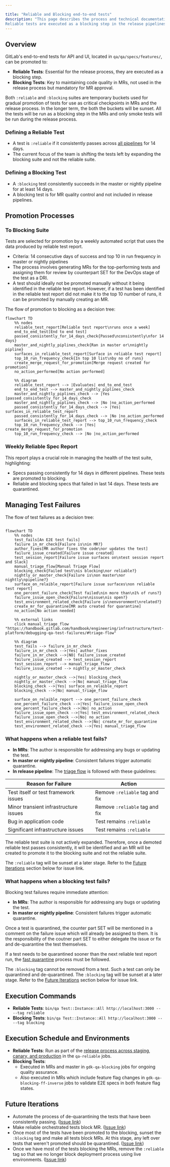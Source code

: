 ```yaml
---

title: "Reliable and Blocking end-to-end tests"
description: "This page describes the process and technical documentation around reliable and blocking end-to-end tests at GitLab.
Reliable tests are executed as a blocking step in the release pipelines. Blocking tests are executed as a blocking step in MRs but not the release."
---
```


## Overview

GitLab's end-to-end tests for API and UI, located in `qa/qa/specs/features/`, can be promoted to:

- **Reliable Tests**: Essential for the release process, they are executed as a blocking step.
- **Blocking Tests**: Key to maintaining code quality in MRs, not used in the release process but mandatory for MR
  approval.

Both `:reliable` and `:blocking` suites are temporary buckets used for gradual promotion of tests for use as critical
checkpoints in MRs and the release process.
In the longer term, the both the buckets will be sunset. All the tests will be run as a blocking step in the MRs and
only smoke tests will be run during the release process.

### Defining a Reliable Test

- A test is `:reliable` if it consistently passes
  across [all pipelines](https://handbook.gitlab.com/handbook/engineering/infrastructure/test-platform/debugging-qa-test-failures/#qa-test-pipelines)
  for 14 days.
- The current focus of the team is shifting the tests left by expanding the blocking suite and not the reliable suite.

### Defining a Blocking Test

- A `:blocking` test consistently succeeds in the master or nightly pipeline for at least 14 days.
- A blocking test is for MR quality control and not included in release pipelines.

## Promotion Processes

### To Blocking Suite

Tests are selected for promotion by a weekly automated script that uses the data produced by reliable test report.

- Criteria: 14 consecutive days of success and top 10 in run frequency in master or nightly pipelines
- The process involves generating MRs for the top-performing tests and assigning them for review by counterpart SET for
  the DevOps stage of the test as a DRI.
- A test should ideally not be promoted manually without it being identified in the reliable test report. However, if a
  test has been identified in the reliable test report did not make it to the top 10 number of runs, it can be promoted
  by manually creating an MR.

The flow of promotion to blocking as a decision tree:

```mermaid
flowchart TD
    %% nodes
    reliable_test_report[Reliable test report\nruns once a week]
    end_to_end_test[End to end test]
    passed_consistently_for_14_days_check{Passed\nconsistently\nfor 14 days}
    master_and_nightly_piplines_check{Ran in master or\nnightly pipline}
    surfaces_in_reliable_test_report[Surface in reliable test report]
    top_10_run_frequency_check{In top 10 list\nby no of runs}
    create_merge_request_for_promotion[Merge request created for promotion]
    no_action_performed[No action performed]

    %% diagram
    reliable_test_report --> |Evaluates| end_to_end_test
    end_to_end_test --> master_and_nightly_piplines_check
    master_and_nightly_piplines_check --> |Yes |passed_consistently_for_14_days_check
    master_and_nightly_piplines_check --> |No |no_action_performed
    passed_consistently_for_14_days_check --> |Yes| surfaces_in_reliable_test_report
    passed_consistently_for_14_days_check --> |No |no_action_performed
    surfaces_in_reliable_test_report --> top_10_run_frequency_check
    top_10_run_frequency_check --> |Yes| create_merge_request_for_promotion
    top_10_run_frequency_check --> |No |no_action_performed
```

### Weekly Reliable Spec Report

This report plays a crucial role in managing the health of the test suite, highlighting:

- Specs passing consistently for 14 days in different pipelines. These tests are promoted to blocking.
- Reliable and blocking specs that failed in last 14 days. These tests are quarantined.

## Managing Test Failures

The flow of test failures as a decision tree:

```mermaid

flowchart TD
    %% nodes
    test_fails[An E2E test fails]
    failure_in_mr_check{Failure is\nin MR?}
    author_fixes[MR author fixes the code\nor updates the test]
    failure_issue_created[Failure issue created]
    test_session_report[Failure issue surfaces on\ntest session report and Slack]
    manual_triage_flow[Manual Triage Flow]
    blocking_check{Failed test\nis blocking\nor reliable?}
    nightly_or_master_check{Failure is\non master\nor nightly\npipeline?}
    surface_on_relaible_report[Failure issue surfaces\non reliable test report]
    one_percent_failure_check{Test failed\nin more than\n1% of runs?}
    failure_issue_open_check{Failure\nissue\nis open?}
    test_environment_related_check{Failure is\nenvoronment\nrelated?}
    create_mr_for_quarantine[MR auto created for quarantine]
    no_action[No action needed]

    %% external links
    click manual_triage_flow "https://handbook.gitlab.com/handbook/engineering/infrastructure/test-platform/debugging-qa-test-failures/#triage-flow"

    %% diagram
    test_fails --> failure_in_mr_check
    failure_in_mr_check -->|Yes| author_fixes
    failure_in_mr_check -->|NO| failure_issue_created
    failure_issue_created --> test_session_report
    test_session_report --> manual_triage_flow
    failure_issue_created --> nightly_or_master_check

    nightly_or_master_check -->|Yes| blocking_check
    nightly_or_master_check -->|No| manual_triage_flow
    blocking_check -->|Yes| surface_on_relaible_report
    blocking_check -->|No| manual_triage_flow

    surface_on_relaible_report --> one_percent_failure_check
    one_percent_failure_check -->|Yes| failure_issue_open_check
    one_percent_failure_check -->|No| no_action
    failure_issue_open_check -->|Yes| test_environment_related_check
    failure_issue_open_check -->|No| no_action
    test_environment_related_check -->|No| create_mr_for_quarantine
    test_environment_related_check -->|Yes| manual_triage_flow
```

### What happens when a reliable test fails?

- **In MRs**: The author is responsible for addressing any bugs or updating the test.
- **In master or nightly pipeline**: Consistent failures trigger automatic quarantine.
- **In release pipeline**: The [triage flow](/handbook/engineering/infrastructure/test-platform/debugging-qa-test-failures/#triage-flow) is followed with these guidelines:

| Reason for Failure                    | Action                         |
|---------------------------------------|--------------------------------|
| Test itself or test framework issues  | Remove `:reliable` tag and fix |
| Minor transient infrastructure issues | Remove `:reliable` tag and fix |
| Bug in application code               | Test remains `:reliable`       |
| Significant infrastructure issues     | Test remains `:reliable`       |

The reliable test suite is not actively expanded. Therefore, once a demoted reliable test passes consistently, it will
be identified and
an MR will be created to promote it to the blocking suite and not the reliable suite.

The `:reliable` tag will be sunset at a later stage. Refer to the [Future Iterations](#future-iterations) section below
for issue link.

### What happens when a blocking test fails?

Blocking test failures require immediate attention:

- **In MRs**: The author is responsible for addressing any bugs or updating the test.
- **In master or nightly pipeline**: Consistent failures trigger automatic quarantine.

Once a test is quarantined, the counter part SET will be mentioned in a comment on the failure issue which will already be assigned to them.
It is the responsibility of the coutner part SET to either delegate the issue or fix and de-quarantine the test themselves.

If a test needs to be quarantined sooner than the next reliable test report run,
the [fast quarantine](/handbook/engineering/infrastructure/test-platform/debugging-qa-test-failures/#fast-quarantine)
process must be followed.

The `:blocking` tag cannot be removed from a test. Such a test can only be quarantined and de-quarantined.
The `:blocking` tag will be sunset at a later stage. Refer to the [Future Iterations](#future-iterations) section below
for issue link.

## Execution Commands

- **Reliable Tests**: `bin/qa Test::Instance::All http://localhost:3000 -- --tag reliable`
- **Blocking Tests**: `bin/qa Test::Instance::All http://localhost:3000 -- --tag blocking`

## Execution Schedule and Environments

- **Reliable Tests**: Run as part of
  the [release process across staging, canary, and production](/handbook/engineering/infrastructure/test-platform/debugging-qa-test-failures/#qa-test-pipelines)
  in the `qa-reliable` jobs.
- **Blocking Tests**: 
  - Executed in MRs and master in `gdk-qa-blocking` jobs for ongoing quality assurance.
  - Also executed in MRs which include feature flag changes in `gdk-qa-blocking-ff-inverse` jobs to validate E2E specs in both feature flag states.


## Future Iterations

- Automate the process of de-quarantining the tests that have been consistently
  passing. ([Issue link](https://gitlab.com/gitlab-org/quality/quality-engineering/team-tasks/-/issues/1918#phase-3-automate-de-quarantining-update-process-and-docs-okr))
- Make reliable orchestrated tests block
  MR. ([Issue link](https://gitlab.com/gitlab-org/quality/quality-engineering/team-tasks/-/issues/2516))
- Once most of the tests have been promoted to the blocking, sunset the `:blocking` tag and make all tests block MRs. At
  this stage, any left over tests that weren't promoted should be
  quarantined. ([Issue link](https://gitlab.com/gitlab-org/quality/quality-engineering/team-tasks/-/issues/2498))
- Once we have most of the tests blocking the MRs, remove the `:reliable` tag so that we no longer block deployment
  process using live
  environments. ([Issue link](https://gitlab.com/gitlab-org/quality/quality-engineering/team-tasks/-/issues/2499))
